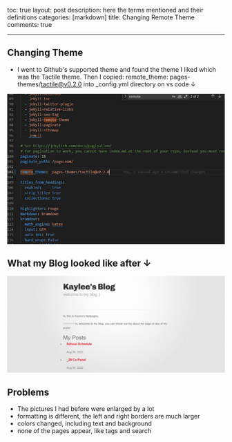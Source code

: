 toc: true
layout: post
description: here the terms mentioned and their definitions
categories: [markdown]
title: Changing Remote Theme
comments: true

---
## Changing Theme 
- I went to Github's supported theme and found the theme I liked which was the Tactile theme. Then I copied: remote_theme: pages-themes/tactile@v0.2.0 into _config.yml directory on vs code ↓ 

![blogthemecode.png](https://github.com/kayleehou/myproject/blob/master/images/blogthemecode.png)

## What my Blog looked like after ↓

![new_blog_theme.png](https://github.com/kayleehou/myproject/blob/master/images/new_blog_theme.png)

## Problems
- The pictures I had before were enlarged by a lot 
- formatting is different, the left and right borders are much larger 
- colors changed, including text and background
- none of the pages appear, like tags and search 


